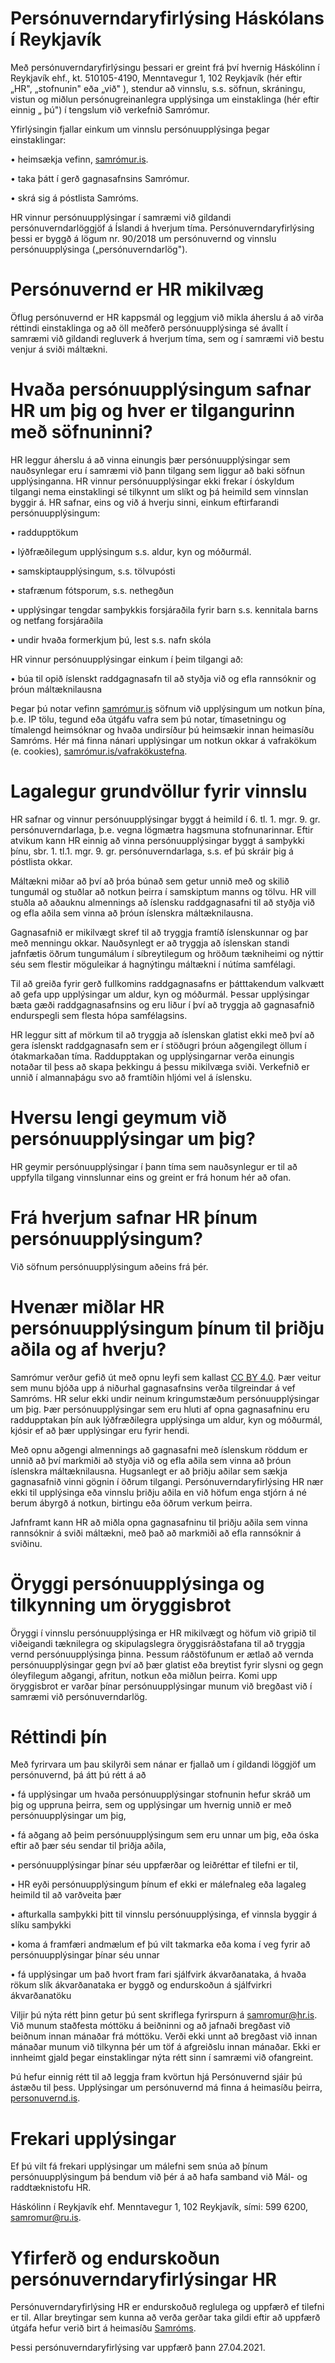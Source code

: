 # Persónuverndaryfirlýsing Háskólans í Reykjavík

Með persónuverndaryfirlýsingu þessari er greint frá því hvernig Háskólinn í Reykjavík ehf., kt. 510105-4190, Menntavegur 1, 102 Reykjavík (hér eftir „HR", „stofnunin" eða „við" ), stendur að vinnslu, s.s. söfnun, skráningu, vistun og miðlun persónugreinanlegra upplýsinga um einstaklinga (hér eftir einnig „ þú") í tengslum við verkefnið Samrómur.

Yfirlýsingin fjallar einkum um vinnslu persónuupplýsinga þegar einstaklingar:

• heimsækja vefinn, [samrómur.is](https://samromur.is/).

• taka þátt í gerð gagnasafnsins Samrómur.

• skrá sig á póstlista Samróms.

HR vinnur persónuupplýsingar í samræmi við gildandi persónuverndarlöggjöf á Íslandi á hverjum tíma. Persónuverndaryfirlýsing þessi er byggð á lögum nr. 90/2018 um persónuvernd og vinnslu persónuupplýsinga („persónuverndarlög").

# Persónuvernd er HR mikilvæg

Öflug persónuvernd er HR kappsmál og leggjum við mikla áherslu á að virða réttindi einstaklinga og að öll meðferð persónuupplýsinga sé ávallt í samræmi við gildandi regluverk á hverjum tíma, sem og í samræmi við bestu venjur á sviði máltækni.

# Hvaða persónuupplýsingum safnar HR um þig og hver er tilgangurinn með söfnuninni?

HR leggur áherslu á að vinna einungis þær persónuupplýsingar sem nauðsynlegar eru í samræmi við þann tilgang sem liggur að baki söfnun upplýsinganna. HR vinnur persónuupplýsingar ekki frekar í óskyldum tilgangi nema einstaklingi sé tilkynnt um slíkt og þá heimild sem vinnslan byggir á.
HR safnar, eins og við á hverju sinni, einkum eftirfarandi persónuupplýsingum:

• raddupptökum

• lýðfræðilegum upplýsingum s.s. aldur, kyn og móðurmál.

• samskiptaupplýsingum, s.s. tölvupósti

• stafrænum fótsporum, s.s. nethegðun

• upplýsingar tengdar samþykkis forsjáraðila fyrir barn s.s. kennitala barns og netfang forsjáraðila

• undir hvaða formerkjum þú, lest s.s. nafn skóla

HR vinnur persónuupplýsingar einkum í þeim tilgangi að:

• búa til opið íslenskt raddgagnasafn til að styðja við og efla rannsóknir og þróun máltæknilausna

Þegar þú notar vefinn [samrómur.is](https://samromur.is/) söfnum við upplýsingum um notkun þína, þ.e. IP tölu, tegund eða útgáfu vafra sem þú notar, tímasetningu og tímalengd heimsóknar og hvaða undirsíður þú heimsækir innan heimasíðu Samróms. Hér má finna nánari upplýsingar um notkun okkar á vafrakökum (e. cookies), [samrómur.is/vafrakökustefna](https://www.samromur.is/vafrakokustefna).

# Lagalegur grundvöllur fyrir vinnslu

HR safnar og vinnur persónuupplýsingar byggt á heimild í 6. tl. 1. mgr. 9. gr. persónuverndarlaga, þ.e. vegna lögmætra hagsmuna stofnunarinnar. Eftir atvikum kann HR einnig að vinna persónuupplýsingar byggt á samþykki þínu, sbr. 1. tl.1. mgr. 9. gr. persónuverndarlaga, s.s. ef þú skráir þig á póstlista okkar.

Máltækni miðar að því að þróa búnað sem getur unnið með og skilið tungumál og stuðlar að notkun þeirra í samskiptum manns og tölvu. HR vill stuðla að aðauknu almennings að íslensku raddgagnasafni til að styðja við og efla aðila sem vinna að þróun íslenskra máltæknilausna.

Gagnasafnið er mikilvægt skref til að tryggja framtíð íslenskunnar og þar með menningu okkar. Nauðsynlegt er að tryggja að íslenskan standi jafnfætis öðrum tungumálum í síbreytilegum og hröðum tækniheimi og nýttir séu sem flestir möguleikar á hagnýtingu máltækni í nútíma samfélagi.

Til að greiða fyrir gerð fullkomins raddgagnasafns er þátttakendum valkvætt að gefa upp upplýsingar um aldur, kyn og móðurmál. Þessar upplýsingar bæta gæði raddgagnasafnsins og eru liður í því að tryggja að gagnasafnið endurspegli sem flesta hópa samfélagsins.

HR leggur sitt af mörkum til að tryggja að íslenskan glatist ekki með því að gera íslenskt raddgagnasafn sem er í stöðugri þróun aðgengilegt öllum í ótakmarkaðan tíma. Raddupptakan og upplýsingarnar verða einungis notaðar til þess að skapa þekkingu á þessu mikilvæga sviði. Verkefnið er unnið í almannaþágu svo að framtíðin hljómi vel á íslensku.

# Hversu lengi geymum við persónuupplýsingar um þig?

HR geymir persónuupplýsingar í þann tíma sem nauðsynlegur er til að uppfylla tilgang vinnslunnar eins og greint er frá honum hér að ofan.

# Frá hverjum safnar HR þínum persónuupplýsingum?

Við söfnum persónuupplýsingum aðeins frá þér.

# Hvenær miðlar HR persónuupplýsingum þínum til þriðju aðila og af hverju?

Samrómur verður gefið út með opnu leyfi sem kallast [CC BY 4.0](https://creativecommons.org/licenses/by/4.0/deed.ast). Þær veitur sem munu bjóða upp á niðurhal gagnasafnsins verða tilgreindar á vef Samróms. HR selur ekki undir neinum kringumstæðum persónuupplýsingar um þig. Þær persónuupplýsingar sem eru hluti af opna gagnasafninu eru raddupptakan þín auk lýðfræðilegra upplýsinga um aldur, kyn og móðurmál, kjósir ef að þær upplýsingar eru fyrir hendi.

Með opnu aðgengi almennings að gagnasafni með íslenskum röddum er unnið að því markmiði að styðja við og efla aðila sem vinna að þróun íslenskra máltæknilausna. Hugsanlegt er að þriðju aðilar sem sækja gagnasafnið vinni gögnin í öðrum tilgangi. Persónuverndaryfirlýsing HR nær ekki til upplýsinga eða vinnslu þriðju aðila en við höfum enga stjórn á né berum ábyrgð á notkun, birtingu eða öðrum verkum þeirra.

Jafnframt kann HR að miðla opna gagnasafninu til þriðju aðila sem vinna rannsóknir á sviði máltækni, með það að markmiði að efla rannsóknir á sviðinu.

# Öryggi persónuupplýsinga og tilkynning um öryggisbrot

Öryggi í vinnslu persónuupplýsinga er HR mikilvægt og höfum við gripið til viðeigandi tæknilegra og skipulagslegra öryggisráðstafana til að tryggja vernd persónuupplýsinga þinna. Þessum ráðstöfunum er ætlað að vernda persónuupplýsingar gegn því að þær glatist eða breytist fyrir slysni og gegn óleyfilegum aðgangi, afritun, notkun eða miðlun þeirra. Komi upp öryggisbrot er varðar þínar persónuupplýsingar munum við bregðast við í samræmi við persónuverndarlög.

# Réttindi þín

Með fyrirvara um þau skilyrði sem nánar er fjallað um í gildandi löggjöf um persónuvernd, þá átt þú rétt á að

• fá upplýsingar um hvaða persónuupplýsingar stofnunin hefur skráð um þig og uppruna þeirra, sem og upplýsingar um hvernig unnið er með persónuupplýsingar um þig,

• fá aðgang að þeim persónuupplýsingum sem eru unnar um þig, eða óska eftir að þær séu sendar til þriðja aðila,

• persónuupplýsingar þínar séu uppfærðar og leiðréttar ef tilefni er til,

• HR eyði persónuupplýsingum þínum ef ekki er málefnaleg eða lagaleg heimild til að varðveita þær

• afturkalla samþykki þitt til vinnslu persónuupplýsinga, ef vinnsla byggir á slíku samþykki

• koma á framfæri andmælum ef þú vilt takmarka eða koma í veg fyrir að persónuupplýsingar þínar séu unnar

• fá upplýsingar um það hvort fram fari sjálfvirk ákvarðanataka, á hvaða rökum slík ákvarðanataka er byggð og endurskoðun á sjálfvirkri ákvarðanatöku

Viljir þú nýta rétt þinn getur þú sent skriflega fyrirspurn á samromur@hr.is. Við munum staðfesta móttöku á beiðninni og að jafnaði bregðast við beiðnum innan mánaðar frá móttöku. Verði ekki unnt að bregðast við innan mánaðar munum við tilkynna þér um töf á afgreiðslu innan mánaðar. Ekki er innheimt gjald þegar einstaklingar nýta rétt sinn í samræmi við ofangreint.

Þú hefur einnig rétt til að leggja fram kvörtun hjá Persónuvernd sjáir þú ástæðu til þess. Upplýsingar um persónuvernd má finna á heimasíðu þeirra, [personuvernd.is](https://www.personuvernd.is/).

# Frekari upplýsingar

Ef þú vilt fá frekari upplýsingar um málefni sem snúa að þínum persónuupplýsingum þá bendum við þér á að hafa samband við Mál- og raddtæknistofu HR.

Háskólinn í Reykjavík ehf. Menntavegur 1, 102 Reykjavík, sími: 599 6200, samromur@ru.is.

# Yfirferð og endurskoðun persónuverndaryfirlýsingar HR

Persónuverndaryfirlýsing HR er endurskoðuð reglulega og uppfærð ef tilefni er til.
Allar breytingar sem kunna að verða gerðar taka gildi eftir að uppfærð útgáfa hefur verið birt á heimasíðu [Samróms](https://samromur.is/).

Þessi persónuverndaryfirlýsing var uppfærð þann 27.04.2021.
